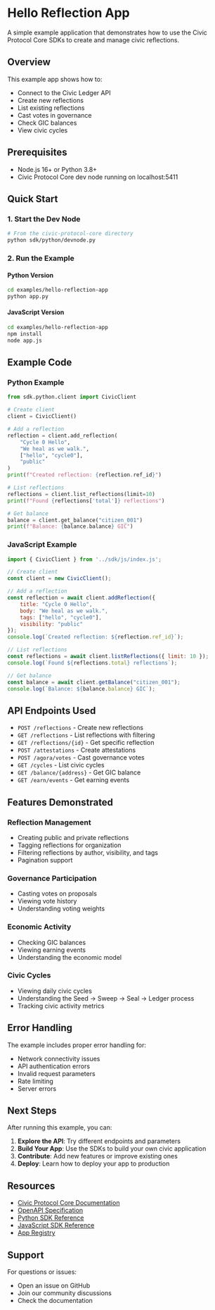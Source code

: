 # Hello Reflection App

A simple example application that demonstrates how to use the Civic Protocol Core SDKs to create and manage civic reflections.

## Overview

This example app shows how to:
- Connect to the Civic Ledger API
- Create new reflections
- List existing reflections
- Cast votes in governance
- Check GIC balances
- View civic cycles

## Prerequisites

- Node.js 16+ or Python 3.8+
- Civic Protocol Core dev node running on localhost:5411

## Quick Start

### 1. Start the Dev Node

```bash
# From the civic-protocol-core directory
python sdk/python/devnode.py
```

### 2. Run the Example

#### Python Version

```bash
cd examples/hello-reflection-app
python app.py
```

#### JavaScript Version

```bash
cd examples/hello-reflection-app
npm install
node app.js
```

## Example Code

### Python Example

```python
from sdk.python.client import CivicClient

# Create client
client = CivicClient()

# Add a reflection
reflection = client.add_reflection(
    "Cycle 0 Hello",
    "We heal as we walk.",
    ["hello", "cycle0"],
    "public"
)
print(f"Created reflection: {reflection.ref_id}")

# List reflections
reflections = client.list_reflections(limit=10)
print(f"Found {reflections['total']} reflections")

# Get balance
balance = client.get_balance("citizen_001")
print(f"Balance: {balance.balance} GIC")
```

### JavaScript Example

```javascript
import { CivicClient } from '../sdk/js/index.js';

// Create client
const client = new CivicClient();

// Add a reflection
const reflection = await client.addReflection({
    title: "Cycle 0 Hello",
    body: "We heal as we walk.",
    tags: ["hello", "cycle0"],
    visibility: "public"
});
console.log(`Created reflection: ${reflection.ref_id}`);

// List reflections
const reflections = await client.listReflections({ limit: 10 });
console.log(`Found ${reflections.total} reflections`);

// Get balance
const balance = await client.getBalance("citizen_001");
console.log(`Balance: ${balance.balance} GIC`);
```

## API Endpoints Used

- `POST /reflections` - Create new reflections
- `GET /reflections` - List reflections with filtering
- `GET /reflections/{id}` - Get specific reflection
- `POST /attestations` - Create attestations
- `POST /agora/votes` - Cast governance votes
- `GET /cycles` - List civic cycles
- `GET /balance/{address}` - Get GIC balance
- `GET /earn/events` - Get earning events

## Features Demonstrated

### Reflection Management
- Creating public and private reflections
- Tagging reflections for organization
- Filtering reflections by author, visibility, and tags
- Pagination support

### Governance Participation
- Casting votes on proposals
- Viewing vote history
- Understanding voting weights

### Economic Activity
- Checking GIC balances
- Viewing earning events
- Understanding the economic model

### Civic Cycles
- Viewing daily civic cycles
- Understanding the Seed → Sweep → Seal → Ledger process
- Tracking civic activity metrics

## Error Handling

The example includes proper error handling for:
- Network connectivity issues
- API authentication errors
- Invalid request parameters
- Rate limiting
- Server errors

## Next Steps

After running this example, you can:

1. **Explore the API**: Try different endpoints and parameters
2. **Build Your App**: Use the SDKs to build your own civic application
3. **Contribute**: Add new features or improve existing ones
4. **Deploy**: Learn how to deploy your app to production

## Resources

- [Civic Protocol Core Documentation](../docs/)
- [OpenAPI Specification](../docs/openapi.yaml)
- [Python SDK Reference](../sdk/python/)
- [JavaScript SDK Reference](../sdk/js/)
- [App Registry](../registry/)

## Support

For questions or issues:
- Open an issue on GitHub
- Join our community discussions
- Check the documentation

